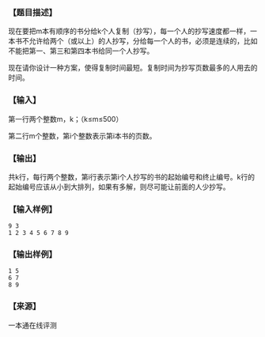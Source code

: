 ### 【题目描述】

现在要把m本有顺序的书分给k个人复制（抄写），每一个人的抄写速度都一样，一本书不允许给两个（或以上）的人抄写，分给每一个人的书，必须是连续的，比如不能把第一、第三和第四本书给同一个人抄写。

现在请你设计一种方案，使得复制时间最短。复制时间为抄写页数最多的人用去的时间。

### 【输入】

第一行两个整数m，k；（k≤m≤500）

第二行m个整数，第i个整数表示第i本书的页数。

### 【输出】

共k行，每行两个整数，第i行表示第i个人抄写的书的起始编号和终止编号。k行的起始编号应该从小到大排列，如果有多解，则尽可能让前面的人少抄写。

### 【输入样例】

```
9 3			
1 2 3 4 5 6 7 8 9

```

### 【输出样例】

```
1 5
6 7
8 9

```


 ### 【来源】

 一本通在线评测 